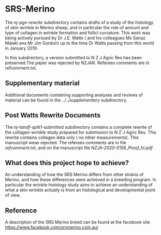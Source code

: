 # SRS-Merino #
The _nj-pgs-rewrite_ subdirectory contains drafts  of a study of the histology of skin wrinkle in Merino sheep, and in particular the role of amount and type of collagen in wrinkle formation and follicl curvature. This work was being actively pursued by Dr J.E. Watts ( and his colleagues Ms Sanaz Maleki ans Mr Jim Gordon) up to the time Dr Watts passing from this world in January 2019. 

In this subdirectory, a version submitted to N Z J Agric Res has been preserved.The paper was rejected by NZJAR. Referees comments are in refcomment.txt.

## Supplementary material ##
Additional documents containing supporting analyses and reviews of material can be found in the _../../supplementary_ subdirectory.

## Post Watts Rewrite Documents ##
The _nj-tandf-split1-submitted_ subdirectory contains a complete rewrite of the collagen-wrinkle study prepared for submission to N Z J Agric Res. This rewrite contains collagen data only ( no other measurements). This manuscript weas rejected. The referees comments are in file _refcomment.txt_, and on the manuscript file _NZJA-2020-0158_Proof_hi.pdf_.

## What does this project hope to achieve? ##
An understanding of how  the SRS Merino differs from other strains of Merino, and how these differences were achieved in a breeding program. 
In particular the wrinkle histology study aims to achieve an understanding of what a skin wrinkle actually is from an histological and developmental point of view. 

## Reference ##
A description of the SRS Merino breed can be found at the facebook site 
https://www.facebook.com/srsmerino.com.au/

